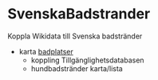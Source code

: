 # SvenskaBadstrander
Koppla Wikidata till Svenska badstränder
* karta [badplatser](https://w.wiki/3GEr)
  * koppling Tillgänglighetsdatabasen
  * hundbadstränder karta/lista 
